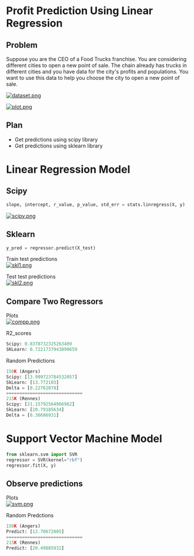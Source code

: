 # Profit Prediction Using Linear Regression

## Problem
Suppose you are the CEO of a Food Trucks franchise. You are considering different cities to open a new point of sale. The chain already has trucks in different cities and you have data for the city's profits and populations.
You want to use this data to help you choose the city to open a new point of sale.

[![dataset.png](https://i.postimg.cc/4yB2BTbQ/dataset.png)](https://postimg.cc/fSSvRpPV)

[![plot.png](https://i.postimg.cc/wBXVwp9R/plot.png)](https://postimg.cc/p9dzd3hP)

## Plan
* Get predictions using scipy library
* Get predictions using sklearn library
  
# Linear Regression Model

## Scipy
```python
slope, intercept, r_value, p_value, std_err = stats.linregress(X, y)
```
[![scipy.png](https://i.postimg.cc/qvfyS5bs/scipy.png)](https://postimg.cc/nCkXQ0tr)

## Sklearn
```python
y_pred = regressor.predict(X_test)
```

Train test predictions<br>
[![skl1.png](https://i.postimg.cc/N0xs8pP7/skl1.png)](https://postimg.cc/JyGCMc8G)

Test test predictions<br>
[![skl2.png](https://i.postimg.cc/fLrh5F7X/skl2.png)](https://postimg.cc/5YLG2sRN)

## Compare Two Regressors

Plots<br>
[![compp.png](https://i.postimg.cc/m2MtzNRV/compp.png)](https://postimg.cc/RNSM2tWn)

R2_scores
```python
Scipy: 0.8378732325263409
SKLearn: 0.7221737943890659
```

Random Predictions
```python
150K (Angers)
Scipy: [13.999723784532057]
SkLearn: [13.772103]
Delta = [0.22762078]
=============================
215K (Rennes)
Scipy: [21.15792564966962]
SkLearn: [20.79185634]
Delta = [0.36606931]
```

# Support Vector Machine Model

```python
from sklearn.svm import SVR
regressor = SVR(kernel="rbf")
regressor.fit(X, y)
```
## Observe predictions

Plots<br>
[![svm.png](https://i.postimg.cc/fL8dw11J/svm.png)](https://postimg.cc/WFJz8YNv)

Random Predctions
```python
150K (Angers)
Predict: [12.70672805]
=============================
215K (Rennes)
Predict: [20.49885932]
```
